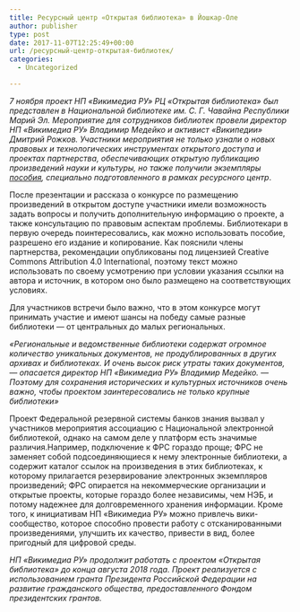 ```yaml
---
title: Ресурсный центр «Открытая библиотека» в Йошкар-Оле
author: publisher
type: post
date: 2017-11-07T12:25:49+00:00
url: /ресурсный-центр-открытая-библиотек/
categories:
  - Uncategorized

---
```


*7 ноября проект НП «Викимедиа РУ» РЦ «Открытая библиотека» был представлен в Национальной библиотеке им. С. Г. Чавайна Республики Марий Эл. Мероприятие для сотрудников библиотек провели директор НП «Викимедиа РУ» Владимир Медейко и активист «Википедии» Дмитрий Рожков. Участники мероприятия не только узнали о новых правовых и технологических инструментах открытого доступа и проектах партнерства, обеспечивающих открытую публикацию произведений науки и культуры, но также получили экземпляры [пособия][1], специально подготовленного в рамках ресурсного центр*.

После презентации и рассказа о конкурсе по размещению произведений в открытом доступе участники имели возможность задать вопросы и получить дополнительную информацию о проекте, а также консультацию по правовым аспектам проблемы. Библиотекари в первую очередь поинтересовались, как можно использовать пособие, разрешено его издание и копирование. Как пояснили члены партнерства, рекомендации опубликованы под лицензией Creative Commons Attribution 4.0 International, поэтому текст можно использовать по своему усмотрению при условии указания ссылки на автора и источник, в котором оно было размещено на соответствующих условиях.

Для участников встречи было важно, что в этом конкурсе могут принимать участие и имеют шансы на победу самые разные библиотеки — от центральных до малых региональных.

_«Региональные и ведомственные библиотеки содержат огромное количество уникальных документов, не продублированных в других архивах и библиотеках. И очень высок риск утраты таких документов, — опасается директор НП «Викимедиа РУ» Владимир Медейко. — Поэтому для сохранения исторических и культурных источников очень важно, чтобы проектом заинтересовались не только крупные библиотеки»_

Проект Федеральной резервной системы банков знания вызвал у участников мероприятия ассоциацию с Национальной электронной библиотекой, однако на самом деле у платформ есть значимые различия.Например, подключение к ФРС гораздо проще; ФРС не заменяет собой подсоединяющиеся к нему электронные библиотеки, а содержит каталог ссылок на произведения в этих библиотеках, к которому прилагается резервирование электронных экземпляров произведений; ФРС опирается на некоммерческие организации и открытые проекты, которые гораздо более независимы, чем НЭБ, и потому надежнее для долговременного хранения информации. Кроме того, к инициативам НП «Викимедиа РУ» можно привлечь вики-сообщество, которое способно провести работу с отсканированными произведениями, улучшить их качество, привести в вид, более пригодный для цифровой среды.

*НП «Викимедиа РУ» продолжит работать с проектом «Открытая библиотека» до конца августа 2018 года. Проект реализуется с использованием гранта Президента Российской Федерации на развитие гражданского общества, предоставленного Фондом президентских грантов.*

 [1]: https://ru.wikimedia.org/wiki/Файл:Открытая_библиотека.pdf